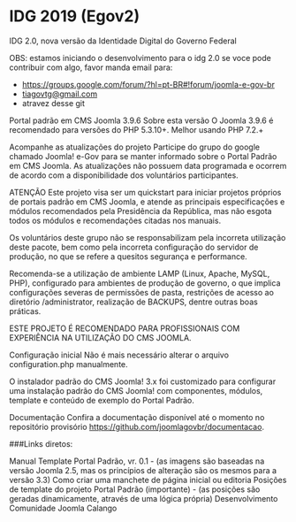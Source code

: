 # IDG 2019 (Egov2)
IDG 2.0, nova versão da Identidade Digital do Governo Federal

OBS: estamos iniciando o desenvolvimento para o idg 2.0 se voce pode contribuir com algo, favor manda email para:
- https://groups.google.com/forum/?hl=pt-BR#!forum/joomla-e-gov-br
- tiagovtg@gmail.com
- atravez desse git

Portal padrão em CMS Joomla 3.9.6
Sobre esta versão
O Joomla 3.9.6 é recomendado para versões do PHP 5.3.10+. Melhor usando PHP 7.2.+

Acompanhe as atualizações do projeto
Participe do grupo do google chamado Joomla! e-Gov para se manter informado sobre o Portal Padrão em CMS Joomla. As atualizações não possuem data programada e ocorrem de acordo com a disponibilidade dos voluntários participantes.

ATENÇÃO
Este projeto visa ser um quickstart para iniciar projetos próprios de portais padrão em CMS Joomla, e atende as principais especificações e módulos recomendados pela Presidência da República, mas não esgota todos os módulos e recomendações citadas nos manuais.

Os voluntários deste grupo não se responsabilizam pela incorreta utilização deste pacote, bem como pela incorreta configuração do servidor de produção, no que se refere a quesitos segurança e performance.

Recomenda-se a utilização de ambiente LAMP (Linux, Apache, MySQL, PHP), configurado para ambientes de produção de governo, o que implica configurações severas de permissões de pasta, restrições de acesso ao diretório /administrator, realização de BACKUPS, dentre outras boas práticas.

ESTE PROJETO É RECOMENDADO PARA PROFISSIONAIS COM EXPERIÊNCIA NA UTILIZAÇÃO DO CMS JOOMLA.

Configuração inicial
Não é mais necessário alterar o arquivo configuration.php manualmente.

O instalador padrão do CMS Joomla! 3.x foi customizado para configurar uma instalação padrão do CMS Joomla! com componentes, módulos, template e conteúdo de exemplo do Portal Padrão.

Documentação
Confira a documentação disponível até o momento no repositório provisório https://github.com/joomlagovbr/documentacao.

###Links diretos:

Manual Template Portal Padrão, vr. 0.1 - (as imagens são baseadas na versão Joomla 2.5, mas os princípios de alteração são os mesmos para a versão 3.3)
Como criar uma manchete de página inicial ou editoria
Posições de template do projeto Portal Padrão (importante) - (as posições são geradas dinamicamente, através de uma lógica própria)
Desenvolvimento
Comunidade Joomla Calango

